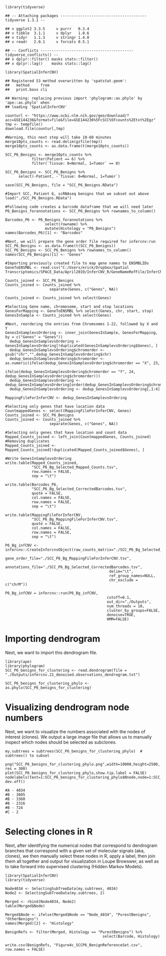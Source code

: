     library(tidyverse)

    ## -- Attaching packages --------------------------------------- tidyverse 1.3.1 --

    ## v ggplot2 3.3.5     v purrr   0.3.4
    ## v tibble  3.1.1     v dplyr   1.0.6
    ## v tidyr   1.1.3     v stringr 1.4.0
    ## v readr   2.0.1     v forcats 0.5.1

    ## -- Conflicts ------------------------------------------ tidyverse_conflicts() --
    ## x dplyr::filter() masks stats::filter()
    ## x dplyr::lag()    masks stats::lag()

    library(SpatialInferCNV)

    ## Registered S3 method overwritten by 'spatstat.geom':
    ##   method     from
    ##   print.boxx cli

    ## Warning: replacing previous import 'phylogram::as.phylo' by 'ape::as.phylo' when
    ## loading 'SpatialInferCNV'

    counturl <- "https://www.ncbi.nlm.nih.gov/geo/download/?acc=GSE144236&format=file&file=GSE144236%5FcSCC%5Fcounts%2Etxt%2Egz"
    tmp <- tempfile()
    download.file(counturl,tmp)

    #Warning, this next step will take 10-60 minutes
    merge10pts_counts <- read.delim(gzfile(tmp))
    merge10pts_counts <- as.data.frame(t(merge10pts_counts))

    SCC_P6_Benigns <- merge10pts_counts %>%
                filter(Patient == 6) %>%
                filter(`Tissue: 0=Normal, 1=Tumor` == 0)

    SCC_P6_Benigns <- SCC_P6_Benigns %>%
          select(-Patient, -`Tissue: 0=Normal, 1=Tumor`)

    save(SCC_P6_Benigns, file = "SCC_P6_Benigns.RData")

    #Import SCC, Patient 6, scRNAseq benigns that we subset out above
    load("./SCC_P6_Benigns.RData")

    #Following code creates a barcode dataframe that we will need later
    P6_Benigns_forannotations <- SCC_P6_Benigns %>% rownames_to_column()

    Barcodes_P6 <- P6_Benigns_forannotations %>% 
                      select(rowname) %>%
                      mutate(Histology = "P6_Benigns")
    names(Barcodes_P6)[1] <- "Barcodes"

    #Next, we will prepare the gene order file required for infercnv:run
    SCC_P6_Benigns <- as.data.frame(t(SCC_P6_Benigns))
    SCC_P6_Benigns <- SCC_P6_Benigns %>% rownames_to_column()
    names(SCC_P6_Benigns)[1] <- "Genes"

    #Importing previously created file to map gene names to ENSMBLIDs
    GeneToENSMBL <- read.csv("C:/Users/erick/Dropbox/Spatial Transcriptomics/SPACE_Data/April2019/InferCNV_R/GeneNameRefFile/InferCNV_GeneName_to_ENSMBLID_14122020.csv")

    Counts_joined <- SCC_P6_Benigns
    Counts_joined <- Counts_joined %>%
                        separate(Genes, c("Genes", NA))

    Counts_joined <- Counts_joined %>% select(Genes)

    #Selecting Gene name, chromosome, start and stop locations
    GenesForMapping <- GeneToENSMBL %>% select(Genes, chr, start, stop)
    GenesInSample <- Counts_joined %>% select(Genes)

    #Next, reordering the entries from Chromsomes 1-22, followed by X and Y
    GenesInSamplevsOrdering <- inner_join(GenesInSample, GenesForMapping, by = c("Genes" = "Genes"))
      dedup_GenesInSamplevsOrdering <- GenesInSamplevsOrdering[!duplicated(GenesInSamplevsOrdering$Genes), ]
      dedup_GenesInSamplevsOrdering$chromorder <- gsub("chr","",dedup_GenesInSamplevsOrdering$chr)
      dedup_GenesInSamplevsOrdering$chromorder <- as.numeric(ifelse(dedup_GenesInSamplevsOrdering$chromorder == "X", 23,
                                                             ifelse(dedup_GenesInSamplevsOrdering$chromorder == "Y", 24,      dedup_GenesInSamplevsOrdering$chromorder)))
      dedup_GenesInSamplevsOrdering <- dedup_GenesInSamplevsOrdering[order(dedup_GenesInSamplevsOrdering$chromorder),]
      dedup_GenesInSamplevsOrdering <- dedup_GenesInSamplevsOrdering[,1:4]  

    MappingFileForInferCNV <- dedup_GenesInSamplevsOrdering

    #Selecting only genes that have location data
    CountmappedGenes <- select(MappingFileForInferCNV, Genes)
    Counts_joined <- SCC_P6_Benigns
    Counts_joined <- Counts_joined %>%
                        separate(Genes, c("Genes", NA))

    #Selecting only genes that have location and count data
    Mapped_Counts_joined <- left_join(CountmappedGenes, Counts_joined)
    #Removing duplicates
    Mapped_Counts_joined <- Mapped_Counts_joined[!duplicated(Mapped_Counts_joined$Genes), ]

    #Write GenesInSamplevsOrdering
    write.table(Mapped_Counts_joined, 
                "SCC_P6_Bg_Selected_Mapped_Counts.tsv",
                row.names = FALSE,
                sep = "\t")

    write.table(Barcodes_P6, 
                "SCC_P6_Bg_Selected_CorrectedBarcodes.tsv", 
                quote = FALSE, 
                col.names = FALSE, 
                row.names = FALSE, 
                sep = "\t")

    write.table(MappingFileForInferCNV, 
                "SCC_P6_Bg_MappingFileForInferCNV.tsv", 
                quote = FALSE, 
                col.names = FALSE, 
                row.names = FALSE, 
                sep = "\t")

    P6_Bg_infCNV <- infercnv::CreateInfercnvObject(raw_counts_matrix="./SCC_P6_Bg_Selected_Mapped_Counts.tsv", 
                                                   gene_order_file="./SCC_P6_Bg_MappingFileForInferCNV.tsv",
                                                   annotations_file="./SCC_P6_Bg_Selected_CorrectedBarcodes.tsv",
                                                   delim="\t",
                                                   ref_group_names=NULL,
                                                   chr_exclude = c("chrM"))

    P6_Bg_infCNV = infercnv::run(P6_Bg_infCNV,
                                                  cutoff=0.1,
                                                  out_dir="./Outputs", 
                                                  num_threads = 10,
                                                  cluster_by_groups=FALSE, 
                                                  denoise=TRUE,
                                                  HMM=FALSE)

# Importing dendrogram

Next, we want to import this dendrogram file.

    library(ape)
    library(phylogram)
    SCC_P6_benigns_for_clustering <- read.dendrogram(file = "./Outputs/infercnv.21_denoised.observations_dendrogram.txt")

    SCC_P6_benigns_for_clustering_phylo <- as.phylo(SCC_P6_benigns_for_clustering)

# Visualizing dendrogram node numbers

Next, we want to visualize the numbers associated with the nodes of
interest (clones). We output a large image file that allows us to
manually inspect which nodes should be selected as subclones.

    my.subtrees = subtrees(SCC_P6_benigns_for_clustering_phylo)  # subtrees() to subset

    png("SCC_P6_benigns_for_clustering_phylo.png",width=10000,height=2500, res = 300)
    plot(SCC_P6_benigns_for_clustering_phylo,show.tip.label = FALSE)
    nodelabels(text=1:SCC_P6_benigns_for_clustering_phylo$Nnode,node=1:SCC_P6_benigns_for_clustering_phylo$Nnode+Ntip(SCC_P6_benigns_for_clustering_phylo))
    dev.off()

    #A - 4034
    #B - 3605   
    #B - 3360  
    #B - 2316
    #B - 724
    #C - 2

# Selecting clones in R

Next, after identifying the numerical nodes that correspond to
dendrogram branches that correspond with a given set of molecular
signals (aka, clones), we then manually select these nodes in R, apply a
label, then join them all together and output for visualization in Loupe
Browswer, as well as to take forward into supervised clustering (Hidden
Markov Models).

    library(SpatialInferCNV)
    library(tidyverse)

    Node4034 <- SelectingSubTreeData(my.subtrees, 4034)
    Node2 <- SelectingSubTreeData(my.subtrees, 2)

    Merged <- rbind(Node4034, Node2)
    table(Merged$Node)

    Merged$Node <- ifelse(Merged$Node == "Node_4034", "PurestBenigns", "OtherBenigns")
    names(Merged)[2] <- "Histology"

    BenignRefs <- filter(Merged, Histology == "PurestBenigns") %>%
                                                select(Barcode, Histology)

    write.csv(BenignRefs, "Figure4c_SCCP6_BenignReferenceSet.csv", row.names = FALSE)
